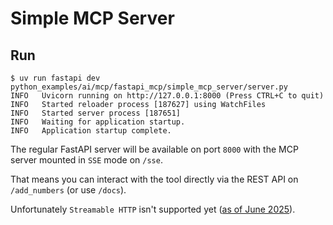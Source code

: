 # Simple MCP Server

## Run

```console
$ uv run fastapi dev python_examples/ai/mcp/fastapi_mcp/simple_mcp_server/server.py
INFO   Uvicorn running on http://127.0.0.1:8000 (Press CTRL+C to quit)
INFO   Started reloader process [187627] using WatchFiles
INFO   Started server process [187651]
INFO   Waiting for application startup.
INFO   Application startup complete.
```

The regular FastAPI server will be available on port `8000` with the MCP server mounted in `SSE` mode on `/sse`.

That means you can interact with the tool directly via the REST API on `/add_numbers` (or use `/docs`).

Unfortunately `Streamable HTTP` isn't supported yet ([as of June 2025](https://github.com/tadata-org/fastapi_mcp/issues/61)).
